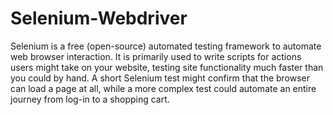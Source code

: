 # Selenium-Webdriver
Selenium is a free (open-source) automated testing framework to automate web browser interaction. It is primarily used to write scripts for actions users might take on your website, testing site functionality much faster than you could by hand. A short Selenium test might confirm that the browser can load a page at all, while a more complex test could automate an entire journey from log-in to a shopping cart.
